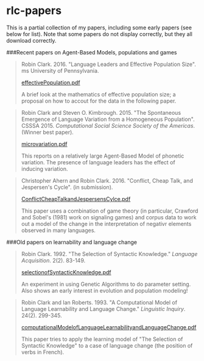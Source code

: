 # rlc-papers
This is a partial collection of my papers, including some early papers (see below for list).  Note that some papers do not display correctly, but they all download correctly.

###Recent papers on Agent-Based Models, populations and games

>Robin Clark. 2016. "Language Leaders and Effective Population Size". ms University of Pennsylvania.
>
>[effectivePopulation.pdf](https://github.com/robinlclark/rlc-papers/blob/master/effectivePopulation.pdf)
>
>A brief look at the mathematics of effective population size; a proposal on how to accout for the data in the following paper.

>Robin Clark and Steven O. Kimbrough. 2015. "The Spontaneous Emergence of Language Variation from a Homogeneous Population". CSSSA 2015. <i>Computational Social Science Society of the Americas</i>. (Winner best paper). 
>
>[microvariation.pdf](https://github.com/robinlclark/rlc-papers/blob/master/microvariation.pdf)
>
>This reports on a relatively large Agent-Based Model of phonetic variation.  The presence of language leaders has the effect of inducing variation.

>Christopher Ahern and Robin Clark. 2016. "Conflict, Cheap Talk, and Jespersen's Cycle". (in submission).
>
>[ConflictCheapTalkandJespersensCylce.pdf](https://github.com/robinlclark/rlc-papers/blob/master/ConflictCheapTalkandJespersensCycle.pdf)
>
>This paper uses a combination of game theory (in particular, Crawford and Sobel's (1981) work on signaling games) and corpus data to work out a model of the change in the interpretation of negativr elements observed in many languages.

###Old papers on learnability and language change

>Robin Clark. 1992. "The Selection of Syntactic Knowledge." <i>Language Acquisition</i>. 2(2). 83-149.
>
>[selectionofSyntacticKnowledge.pdf](https://github.com/robinlclark/rlc-papers/blob/master/selectionofSyntacticKnowledge.pdf)
>
>An experiment in using Genetic Algorithms to do parameter setting.  Also shows an early interest in evolution and population modeling!
  
>Robin Clark and Ian Roberts. 1993. "A Computational Model of Language Learnability and Language Change." <i>Linguistic Inquiry</i>. 24(2). 299-345.
>
>[computationalModelofLanguageLearnabilityandLanguageChange.pdf](https://github.com/robinlclark/rlc-papers/blob/master/computationalModelofLanguageLearnabilityandLanguageChange.pdf)
>
>This paper tries to apply the learning model of "The Selection of Syntactic Knowledge" to a case of language change (the position of verbs in French).  
  
